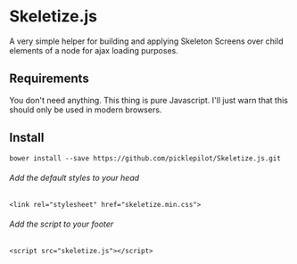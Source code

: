# Skeletize.js

A very simple helper for building and applying Skeleton Screens over child elements of a node for ajax loading purposes.

## Requirements

You don't need anything. This thing is pure Javascript. I'll just warn that this should only be used in modern browsers.

## Install 

```
bower install --save https://github.com/picklepilot/Skeletize.js.git
```

###### Add the default styles to your head

```
<link rel="stylesheet" href="skeletize.min.css">
```

###### Add the script to your footer

```
<script src="skeletize.js"></script>
```
